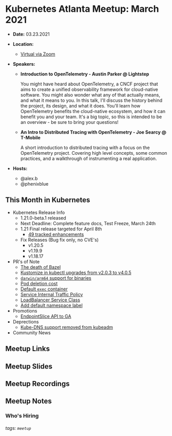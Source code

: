 # Kubernetes Atlanta Meetup: March 2021<!--Month Year-->

- **Date:** 03.23.2021<!--date as MM.DD.YYYY-->
- **Location:**
    - [Virtual via Zoom](#)
- **Speakers:**
    - **Introduction to OpenTelemetry - Austin Parker @ Lightstep**

        You might have heard about OpenTelemetry, a CNCF project that aims to create a unified observability framework for cloud-native software. You might also wonder what any of that actually means, and what it means to you. In this talk, I'll discuss the history behind the project, its design, and what it does. You'll learn how OpenTelemetry benefits the cloud-native ecosystem, and how it can benefit you and your team. It's a big topic, so this is intended to be an overview - be sure to bring your questions!

    - **An Intro to Distributed Tracing with OpenTelemetry - Joe Searcy @ T-Mobile**

        A short introduction to distributed tracing with a focus on the OpenTelemetry project. Covering high level concepts, some common practices, and a walkthrough of instrumenting a real application.

- **Hosts:**
    - @alex.b
    - @phenixblue

## This Month in Kubernetes

- Kubernetes Release Info
    - 1.21.0-beta.1 released
    - Next Deadline: Complete feature docs, Test Freeze, March 24th
    - 1.21 Final release targeted for April 8th
        - [49 tracked enhancements](http://bit.ly/k8s121-enhancements)
    - Fix Releases (Bug fix only, no CVE's)
        - v1.20.5
        - v1.19.9
        - v1.18.17
- PR's of Note
    - [The death of Bazel](https://github.com/kubernetes/kubernetes/pull/99561)
    - [Kustomize in kubectl upgrades from v2.0.3 to v4.0.5](https://github.com/kubernetes/kubernetes/pull/98946)
    - [`darwin/arm64` support for binaries](https://github.com/kubernetes/kubernetes/pull/97743)
    - [Pod deletion cost](https://github.com/kubernetes/kubernetes/pull/99163)
    - [Default `exec` container](https://github.com/kubernetes/kubernetes/pull/97099)
    - [Service Internal Traffic Policy](https://github.com/kubernetes/kubernetes/pull/96600)
    - [LoadBalancer Service Class](https://github.com/kubernetes/kubernetes/pull/98277)
    - [Add default namespace label](https://github.com/kubernetes/kubernetes/pull/96968)
- Promotions
    - [EndpointSlice API to GA](https://github.com/kubernetes/kubernetes/pull/99662)
- Deprections
    - [Kube-DNS support removed from kubeadm](https://github.com/kubernetes/kubernetes/pull/99646)
- Community News

## Meetup Links

## Meetup Slides

## Meetup Recordings

## Meetup Notes

### Who's Hiring 

<!--Company Name: Positions hiring for (link to hiring page), Contact Name/email/etc-->

###### tags: `meetup` <!--Add additional tags for `year`, `month` and anything else pertinent-->
